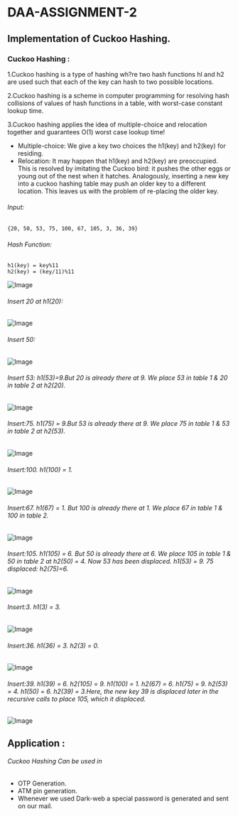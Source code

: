 # DAA-ASSIGNMENT-2
## Implementation of Cuckoo Hashing.
### Cuckoo Hashing : 

1.Cuckoo hashing is a type of hashing wh?re two hash functions hl and h2 are used such that each of the key can hash to two possible locations.

2.Cuckoo hashing is a scheme in computer programming for resolving hash collisions of values of hash functions in a table, with worst-case constant lookup time.

3.Cuckoo hashing applies the idea of multiple-choice and relocation together and guarantees O(1) worst case lookup time! 

- Multiple-choice: We give a key two choices the h1(key) and h2(key) for residing.
- Relocation: It may happen that h1(key) and h2(key) are preoccupied. This is resolved by imitating the Cuckoo bird: it pushes the other eggs or young out of the nest when it hatches. Analogously, inserting a new key into a cuckoo hashing table may push an older key to a different location. This leaves us with the problem of re-placing the older key. 

###### Input:
```
{20, 50, 53, 75, 100, 67, 105, 3, 36, 39}
```
###### Hash Function:
```
h1(key) = key%11
h2(key) = (key/11)%11
```
![Image](https://media.geeksforgeeks.org/wp-content/cdn-uploads/ch1.png)

###### Insert 20 at h1(20):
![Image](https://media.geeksforgeeks.org/wp-content/cdn-uploads/ch2.png)

###### Insert 50:
![Image](https://media.geeksforgeeks.org/wp-content/cdn-uploads/ch3.png)

###### Insert 53: h1(53)=9.But 20 is already there at 9. We place 53 in table 1 & 20 in table 2 at h2(20).
![Image](https://media.geeksforgeeks.org/wp-content/cdn-uploads/ch4.png)

###### Insert:75. h1(75) = 9.But 53 is already there at 9. We place 75 in table 1 & 53 in table 2 at h2(53). 
![Image](https://media.geeksforgeeks.org/wp-content/cdn-uploads/ch5.png)

###### Insert:100. h1(100) = 1. 
![Image](https://media.geeksforgeeks.org/wp-content/cdn-uploads/ch.png)

###### Insert:67. h1(67) = 1. But 100 is already there at 1. We place 67 in table 1 & 100 in table 2.
![Image](https://media.geeksforgeeks.org/wp-content/cdn-uploads/ch8.png)

###### Insert:105. h1(105) = 6. But 50 is already there at 6. We place 105 in table 1 & 50 in table 2 at h2(50) = 4. Now 53 has been displaced. h1(53) = 9. 75 displaced: h2(75)=6.
![Image](https://media.geeksforgeeks.org/wp-content/cdn-uploads/ch9.png)

###### Insert:3. h1(3) = 3.
![Image](https://media.geeksforgeeks.org/wp-content/cdn-uploads/ch10.png)

###### Insert:36. h1(36) = 3. h2(3) = 0.
![Image](https://media.geeksforgeeks.org/wp-content/cdn-uploads/ch11.png)

###### Insert:39. h1(39) = 6. h2(105) = 9. h1(100) = 1. h2(67) = 6. h1(75) = 9. h2(53) = 4. h1(50) = 6. h2(39) = 3.Here, the new key 39 is displaced later in the recursive calls to place 105, which it displaced.
![Image](https://media.geeksforgeeks.org/wp-content/cdn-uploads/ch12.png)

## Application : 
###### Cuckoo Hashing Can be used in
- OTP Generation.
- ATM pin generation.
- Whenever we used Dark-web a special password is generated and sent on our mail. 
